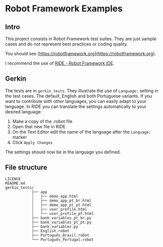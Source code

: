 # Robot Framework Examples

## Intro

This project consists in Robot Framework test suites. They are just sample cases and do not represent best practices or coding quality.

You should see [https://robotframework.org](https://robotframework.org).

I recommend the use of [RIDE - Robot Framework IDE](https://github.com/robotframework/RIDE).

## Gerkin

The tests are in `gerkin_tests`. They illustrate the use of `Language:` setting in the test cases. The default, English and both Portuguese variants. If you want to contribute with other languages, you can easily adapt to your language. In RIDE you can translate the settings automatically to your desired language:

1. Make a copy of the .robot file
2. Open that new file in RIDE
3. On the Text Editor edit the name of the language after the `Language:` marker
4. Click `Apply Changes` 

The settings should now be in the language you defined.

## File structure
```
LICENSE
README.md
gerkin_tests/
            ├── app
            │   ├── demo_app.html
            │   ├── demo_app_pt_br.html
            │   ├── demo_app_pt_pt.html
            │   ├── user_profile.html
            │   └── user_profile_pt.html
            ├── bank_variables_pt_br.py
            ├── bank_variables_pt_pt.py
            ├── bank_variables.py
            ├── English.robot
            ├── Português_Brasil.robot
            └── Português_Portugal.robot
```
